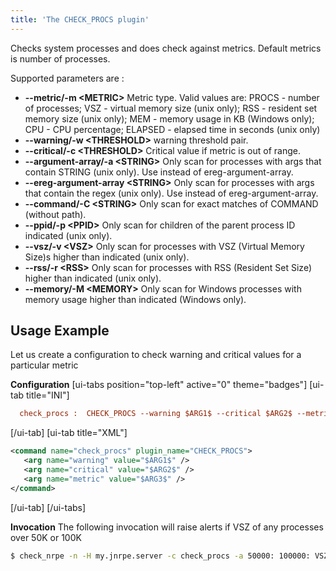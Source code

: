 ```yaml
---
title: 'The CHECK_PROCS plugin'
---
```


Checks system processes and does check against metrics. Default metrics is number of processes.

Supported parameters are :

* **--metric/-m <METRIC\>** Metric type. Valid values are: PROCS - number of processes; VSZ - virtual memory size (unix only); RSS - resident set memory size (unix only); MEM - memory usage in KB (Windows only); CPU - CPU percentage; ELAPSED - elapsed time in seconds (unix only)
* **--warning/-w <THRESHOLD\>** warning threshold pair.
* **--critical/-c <THRESHOLD\>** Critical value if metric is out of range.
* **--argument-array/-a <STRING\>** Only scan for processes with args that contain STRING (unix only). Use instead of ereg-argument-array.
* **--ereg-argument-array <STRING\>** Only scan for processes with args that contain the regex (unix only). Use instead of ereg-argument-array.
* **--command/-C <STRING\>** Only scan for exact matches of COMMAND (without path).
* **--ppid/-p <PPID\>** Only scan for children of the parent process ID indicated (unix only).
* **--vsz/-v <VSZ\>** Only scan for processes with VSZ (Virtual Memory Size)s higher than indicated (unix only).
* **--rss/-r <RSS\>** Only scan for processes with RSS (Resident Set Size) higher than indicated (unix only).
* **--memory/-M <MEMORY\>** Only scan for Windows processes with memory usage higher than indicated (Windows only).

## Usage Example
Let us create a configuration to check warning and critical values for a particular metric

**Configuration**
[ui-tabs position="top-left" active="0" theme="badges"]
[ui-tab title="INI"]
```ini
  check_procs :  CHECK_PROCS --warning $ARG1$ --critical $ARG2$ --metric $ARG3$
```
[/ui-tab]
[ui-tab title="XML"]
```xml
<command name="check_procs" plugin_name="CHECK_PROCS">
   <arg name="warning" value="$ARG1$" />  
   <arg name="critical" value="$ARG2$" />  
   <arg name="metric" value="$ARG3$" />  
</command>
```
[/ui-tab]
[/ui-tabs]

**Invocation**
The following invocation will raise alerts if VSZ of any processes over 50K or 100K
```bash
$ check_nrpe -n -H my.jnrpe.server -c check_procs -a 50000: 100000: VSZ
```